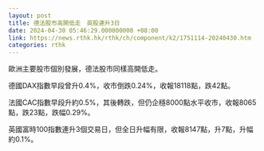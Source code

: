 ```yaml
---
layout: post
title: 德法股市高開低走　英股連升3日
date: 2024-04-30 05:46:29.000000000 +08:00
link: https://news.rthk.hk/rthk/ch/component/k2/1751114-20240430.htm
categories: rthk
---
```


歐洲主要股市個別發展，德法股市同樣高開低走。

德國DAX指數早段曾升0.4%，收市倒跌0.24%，收報18118點，跌42點。

法國CAC指數早段升約0.5%，其後轉跌，但仍企穩8000點水平收市，收報8065點，跌23點，跌幅0.29%。

英國富時100指數連升3個交易日，但全日升幅有限，收報8147點，升7點，升幅約0.1%。
